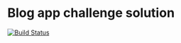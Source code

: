 Blog app challenge solution
==========================
[![Build Status](https://travis-ci.org/inconbeo/blog-app-mongoose-challenge-solution.svg?branch=master)](https://travis-ci.org/inconbeo/blog-app-mongoose-challenge-solution)
